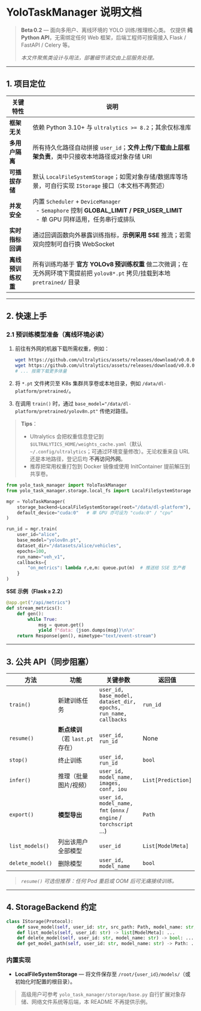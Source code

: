 # YoloTaskManager 说明文档

>  **Beta 0.2** — 面向多用户、离线环境的 YOLO 训练/推理核心类。
> 仅提供 **纯 Python API**，无需绑定任何 Web 框架，后端工程师可按需接入 Flask / FastAPI / Celery 等。
>
> *本文件聚焦类设计与用法，部署细节请交由上层服务处理。*

---

## 1. 项目定位

| 关键特性        | 说明                                                                                                                    |
| ----------- | --------------------------------------------------------------------------------------------------------------------- |
| **框架无关**    | 依赖 Python 3.10+ 与 `ultralytics >= 8.2`；其余仅标准库                                                                         |
| **多用户隔离**   | 所有持久化路径自动拼接 `user_id`；**文件上传/下载由上层框架负责**，类中只接收本地路径或对象存储 URI                                                           |
| **可插拔存储**   | 默认 `LocalFileSystemStorage`；如需对象存储/数据库等场景，可自行实现 `IStorage` 接口（本文档不再赘述）                                                |
| **并发安全**    | 内置 `Scheduler` + `DeviceManager`<br>  - `Semaphore` 控制 **GLOBAL\_LIMIT / PER\_USER\_LIMIT**<br>  - 单 GPU 同样适用，任务串行或排队 |
| **实时指标回调**  | 通过回调函数向外暴露训练指标，**示例采用 SSE** 推流；若需双向控制可自行换 WebSocket                                                                   |
| **离线预训练权重** | 所有训练均基于 **官方 YOLOv8 预训练权重** 做二次微调；在无外网环境下需提前把 `yolov8*.pt` 拷贝/挂载到本地 `pretrained/` 目录                                  |

---

## 2. 快速上手

### 2.1 预训练模型准备（离线环境必读）

1. 前往有外网的机器下载所需权重，例如：

   ```bash
   wget https://github.com/ultralytics/assets/releases/download/v0.0.0/yolov8n.pt
   wget https://github.com/ultralytics/assets/releases/download/v0.0.0/yolov8s.pt
   # ... 按需下载更多体量
   ```
2. 将 `*.pt` 文件拷贝至 K8s 集群共享卷或本地目录，例如 `/data/dl-platform/pretrained/`。
3. 在调用 `train()` 时，通过 `base_model="/data/dl-platform/pretrained/yolov8n.pt"` 传绝对路径。

> **Tips**：
>
> * Ultralytics 会把权重信息登记到 `$ULTRALYTICS_HOME/weights_cache.yaml`（默认 `~/.config/ultralytics`；可通过环境变量修改）。无论权重来自 URL 还是本地路径，登记后均 **不再访问外网**。
> * 推荐把常用权重打包到 Docker 镜像或使用 InitContainer 提前解压到共享卷。

```python
from yolo_task_manager import YoloTaskManager
from yolo_task_manager.storage.local_fs import LocalFileSystemStorage

mgr = YoloTaskManager(
    storage_backend=LocalFileSystemStorage(root="/data/dl-platform"),
    default_device="cuda:0"   # 单 GPU 亦可设为 "cuda:0" / "cpu"
)

run_id = mgr.train(
    user_id="alice",
    base_model="yolov8n.pt",
    dataset_dir="/datasets/alice/vehicles",
    epochs=100,
    run_name="veh_v1",
    callbacks={
        "on_metrics": lambda r,e,m: queue.put(m)  # 推送给 SSE 生产者
    }
)
```

**SSE 示例（Flask ≥ 2.2）**

```python
@app.get("/api/metrics")
def stream_metrics():
    def gen():
        while True:
            msg = queue.get()
            yield f"data: {json.dumps(msg)}\n\n"
    return Response(gen(), mimetype="text/event-stream")
```

---

## 3. 公共 API（同步阻塞）

| 方法               | 功能                       | 关键参数                                                             | 返回值                |
| ---------------- | ------------------------ | ---------------------------------------------------------------- | ------------------ |
| `train()`        | 新建训练任务                   | `user_id, base_model, dataset_dir, epochs, run_name, callbacks`  | `run_id`           |
| `resume()`       | **断点续训**（若 `last.pt` 存在） | `user_id, run_id`                                                | None               |
| `stop()`         | 终止训练                     | `user_id, run_id`                                                | `bool`             |
| `infer()`        | 推理（批量图片/视频）              | `user_id, model_name, images, conf, iou`                         | `List[Prediction]` |
| `export()`       | **模型导出**                 | `user_id, model_name, fmt` (`onnx` / `engine` / `torchscript` …) | `Path`             |
| `list_models()`  | 列出该用户全部模型                | `user_id`                                                        | `List[ModelMeta]`  |
| `delete_model()` | 删除模型                     | `user_id, model_name`                                            | `bool`             |

> *`resume()` 可选但推荐：任何 Pod 重启或 OOM 后可无痛接续训练。*

---

## 4. StorageBackend 约定

```python
class IStorage(Protocol):
    def save_model(self, user_id: str, src_path: Path, model_name: str, labels: list[str]): ...
    def list_models(self, user_id: str) -> list[ModelMeta]: ...
    def delete_model(self, user_id: str, model_name: str) -> bool: ...
    def get_model_path(self, user_id: str, model_name: str) -> Path: ...
```

### 内置实现

* **LocalFileSystemStorage** — 将文件保存至 `/root/{user_id}/models/`（或初始化时配置的根目录）。

> 高级用户可参考 `yolo_task_manager/storage/base.py` 自行扩展对象存储、网络文件系统等后端，本 README 不再提供示例。

